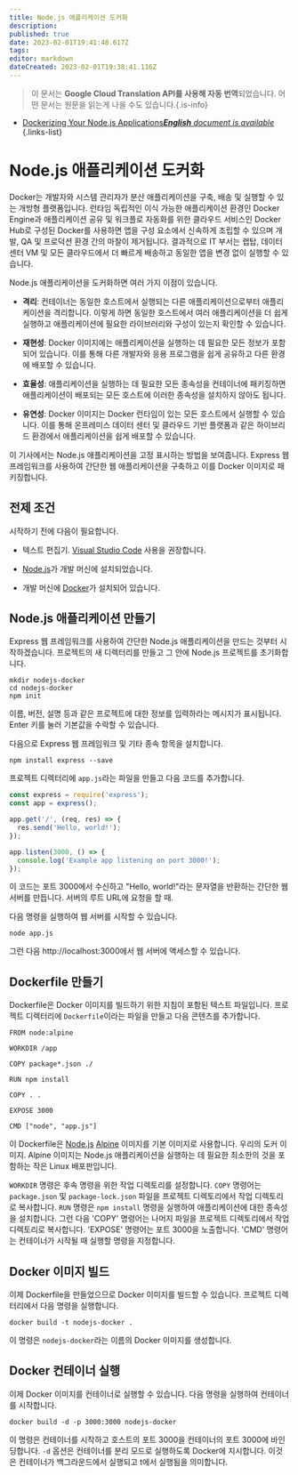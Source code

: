 ```yaml
---
title: Node.js 애플리케이션 도커화
description: 
published: true
date: 2023-02-01T19:41:48.617Z
tags: 
editor: markdown
dateCreated: 2023-02-01T19:38:41.116Z
---
```


> 이 문서는 **Google Cloud Translation API를 사용해 자동 번역**되었습니다.
어떤 문서는 원문을 읽는게 나을 수도 있습니다.{.is-info}

- [Dockerizing Your Node.js Applications***English** document is available*](/en/Knowledge-base/Backend/dockerizing-your-node-js-applications)
{.links-list}

# Node.js 애플리케이션 도커화

Docker는 개발자와 시스템 관리자가 분산 애플리케이션을 구축, 배송 및 실행할 수 있는 개방형 플랫폼입니다. 런타임 독립적인 이식 가능한 애플리케이션 환경인 Docker Engine과 애플리케이션 공유 및 워크플로 자동화를 위한 클라우드 서비스인 Docker Hub로 구성된 Docker를 사용하면 앱을 구성 요소에서 신속하게 조립할 수 있으며 개발, QA 및 프로덕션 환경 간의 마찰이 제거됩니다. 결과적으로 IT 부서는 랩탑, 데이터 센터 VM 및 모든 클라우드에서 더 빠르게 배송하고 동일한 앱을 변경 없이 실행할 수 있습니다.

Node.js 애플리케이션을 도커화하면 여러 가지 이점이 있습니다.

- **격리**: 컨테이너는 동일한 호스트에서 실행되는 다른 애플리케이션으로부터 애플리케이션을 격리합니다. 이렇게 하면 동일한 호스트에서 여러 애플리케이션을 더 쉽게 실행하고 애플리케이션에 필요한 라이브러리와 구성이 있는지 확인할 수 있습니다.

- **재현성**: Docker 이미지에는 애플리케이션을 실행하는 데 필요한 모든 정보가 포함되어 있습니다. 이를 통해 다른 개발자와 응용 프로그램을 쉽게 공유하고 다른 환경에 배포할 수 있습니다.

- **효율성**: 애플리케이션을 실행하는 데 필요한 모든 종속성을 컨테이너에 패키징하면 애플리케이션이 배포되는 모든 호스트에 이러한 종속성을 설치하지 않아도 됩니다.

- **유연성**: Docker 이미지는 Docker 런타임이 있는 모든 호스트에서 실행할 수 있습니다. 이를 통해 온프레미스 데이터 센터 및 클라우드 기반 플랫폼과 같은 하이브리드 환경에서 애플리케이션을 쉽게 배포할 수 있습니다.

이 기사에서는 Node.js 애플리케이션을 고정 표시하는 방법을 보여줍니다. Express 웹 프레임워크를 사용하여 간단한 웹 애플리케이션을 구축하고 이를 Docker 이미지로 패키징합니다.

## 전제 조건

시작하기 전에 다음이 필요합니다.

- 텍스트 편집기. [Visual Studio Code](https://code.visualstudio.com/) 사용을 권장합니다.

- [Node.js](https://nodejs.org/en/)가 개발 머신에 설치되었습니다.

- 개발 머신에 [Docker](https://www.docker.com/)가 설치되어 있습니다.

## Node.js 애플리케이션 만들기

Express 웹 프레임워크를 사용하여 간단한 Node.js 애플리케이션을 만드는 것부터 시작하겠습니다. 프로젝트의 새 디렉터리를 만들고 그 안에 Node.js 프로젝트를 초기화합니다.

```
mkdir nodejs-docker
cd nodejs-docker
npm init
```

이름, 버전, 설명 등과 같은 프로젝트에 대한 정보를 입력하라는 메시지가 표시됩니다. Enter 키를 눌러 기본값을 수락할 수 있습니다.

다음으로 Express 웹 프레임워크 및 기타 종속 항목을 설치합니다.

```
npm install express --save
```

프로젝트 디렉터리에 `app.js`라는 파일을 만들고 다음 코드를 추가합니다.

```javascript
const express = require('express');
const app = express();

app.get('/', (req, res) => {
  res.send('Hello, world!');
});

app.listen(3000, () => {
  console.log('Example app listening on port 3000!');
});
```

이 코드는 포트 3000에서 수신하고 "Hello, world!"라는 문자열을 반환하는 간단한 웹 서버를 만듭니다. 서버의 루트 URL에 요청을 할 때.

다음 명령을 실행하여 웹 서버를 시작할 수 있습니다.

```
node app.js
```

그런 다음 http://localhost:3000에서 웹 서버에 액세스할 수 있습니다.

## Dockerfile 만들기

Dockerfile은 Docker 이미지를 빌드하기 위한 지침이 포함된 텍스트 파일입니다. 프로젝트 디렉터리에 `Dockerfile`이라는 파일을 만들고 다음 콘텐츠를 추가합니다.

```
FROM node:alpine

WORKDIR /app

COPY package*.json ./

RUN npm install

COPY . .

EXPOSE 3000

CMD ["node", "app.js"]
```

이 Dockerfile은 [Node.js](https://hub.docker.com/_/node/) [Alpine](https://hub.docker.com/_/alpine/) 이미지를 기본 이미지로 사용합니다. 우리의 도커 이미지. Alpine 이미지는 Node.js 애플리케이션을 실행하는 데 필요한 최소한의 것을 포함하는 작은 Linux 배포판입니다.

`WORKDIR` 명령은 후속 명령을 위한 작업 디렉토리를 설정합니다. `COPY` 명령어는 `package.json` 및 `package-lock.json` 파일을 프로젝트 디렉토리에서 작업 디렉토리로 복사합니다. `RUN` 명령은 `npm install` 명령을 실행하여 애플리케이션에 대한 종속성을 설치합니다. 그런 다음 'COPY' 명령어는 나머지 파일을 프로젝트 디렉토리에서 작업 디렉토리로 복사합니다. 'EXPOSE' 명령어는 포트 3000을 노출합니다. 'CMD' 명령어는 컨테이너가 시작될 때 실행할 명령을 지정합니다.

## Docker 이미지 빌드

이제 Dockerfile을 만들었으므로 Docker 이미지를 빌드할 수 있습니다. 프로젝트 디렉터리에서 다음 명령을 실행합니다.

```
docker build -t nodejs-docker .
```

이 명령은 `nodejs-docker`라는 이름의 Docker 이미지를 생성합니다.

## Docker 컨테이너 실행

이제 Docker 이미지를 컨테이너로 실행할 수 있습니다. 다음 명령을 실행하여 컨테이너를 시작합니다.

```
docker build -d -p 3000:3000 nodejs-docker
```

이 명령은 컨테이너를 시작하고 호스트의 포트 3000을 컨테이너의 포트 3000에 바인딩합니다. `-d` 옵션은 컨테이너를 분리 모드로 실행하도록 Docker에 지시합니다. 이것은 컨테이너가 백그라운드에서 실행되고 t에서 실행됨을 의미합니다.